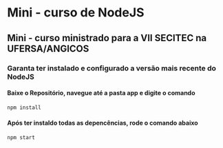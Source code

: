 # Mini - curso de NodeJS 
## Mini - curso ministrado para a VII SECITEC na UFERSA/ANGICOS
### Garanta ter instalado e configurado a versão mais recente do NodeJS 

#### Baixe o Repositório, navegue até a pasta app e digite o comando
```javascript
npm install
```
#### Após ter instaldo todas as depencências, rode o comando abaixo

```javascript
npm start
```